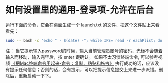 # 如何设置里的通用-登录项-允许在后台

运行下面的命令，它会在桌面生成一个 launch.txt 的文件，把这个文件贴上来看看先：

```sh
sudo -- bash -c 'echo " - $(date) -"; while IFS= read -r eachPlist; do echo "-$eachPlist";  /usr/bin/defaults read "$eachPlist"; done <<< "$(/usr/bin/find /Library/LaunchDaemons /Library/LaunchAgents ~/Library/LaunchAgents /private/var/root/Library/LaunchAgents /private/var/root/Library/LaunchDaemons -name "*.plist")"; /usr/bin/defaults read com.apple.loginWindow LogoutHook; /usr/bin/defaults read com.apple.loginWindow LoginHook' > ~/Desktop/launch.txt

```

注：
当它提示输入password的时候，输入当前管理员账号的密码，光标不会随着输入而移动，输入完毕后，按 enter 键确认。
如果不太习惯终端命令, 可以参考视频 [《把Mac终端命令用起来-命令：复制、粘贴和拖拽》](https://www.bilibili.com/video/BV1Bb41137xr/)
执行成功的话，应该没有提示任何信息；否则的话，会有提示，可以把提示信息提交上来进一步派错。删除后，重新启动一下下。
